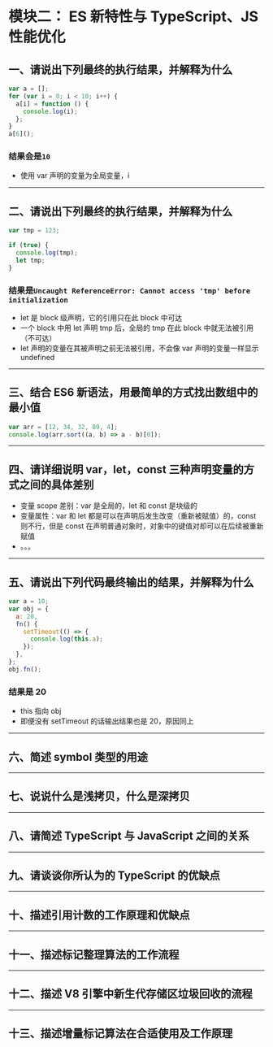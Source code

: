 # 模块二： ES 新特性与 TypeScript、JS 性能优化

## 一、请说出下列最终的执行结果，并解释为什么

```js
var a = [];
for (var i = 0; i < 10; i++) {
  a[i] = function () {
    console.log(i);
  };
}
a[6]();
```

### 结果会是`10`

- 使用 var 声明的变量为全局变量，i

---

## 二、请说出下列最终的执行结果，并解释为什么

```js
var tmp = 123;

if (true) {
  console.log(tmp);
  let tmp;
}
```

### 结果是`Uncaught ReferenceError: Cannot access 'tmp' before initialization`

- let 是 block 级声明，它的引用只在此 block 中可达
- 一个 block 中用 let 声明 tmp 后，全局的 tmp 在此 block 中就无法被引用（不可达）
- let 声明的变量在其被声明之前无法被引用，不会像 var 声明的变量一样显示 undefined

---

## 三、结合 ES6 新语法，用最简单的方式找出数组中的最小值

```js
var arr = [12, 34, 32, 89, 4];
console.log(arr.sort((a, b) => a - b)[0]);
```

---

## 四、请详细说明 var，let，const 三种声明变量的方式之间的具体差别

- 变量 scope 差别：var 是全局的，let 和 const 是块级的
- 变量属性：var 和 let 都是可以在声明后发生改变（重新被赋值）的，const 则不行，但是 const 在声明普通对象时，对象中的键值对却可以在后续被重新赋值
- 。。。

---

## 五、请说出下列代码最终输出的结果，并解释为什么

```js
var a = 10;
var obj = {
  a: 20,
  fn() {
    setTimeout(() => {
      console.log(this.a);
    });
  },
};
obj.fn();
```

### 结果是 20

- this 指向 obj
- 即便没有 setTimeout 的话输出结果也是 20，原因同上

---

## 六、简述 symbol 类型的用途

---

## 七、说说什么是浅拷贝，什么是深拷贝

---

## 八、请简述 TypeScript 与 JavaScript 之间的关系

---

## 九、请谈谈你所认为的 TypeScript 的优缺点

---

## 十、描述引用计数的工作原理和优缺点

---

## 十一、描述标记整理算法的工作流程

---

## 十二、描述 V8 引擎中新生代存储区垃圾回收的流程

---

## 十三、描述增量标记算法在合适使用及工作原理
